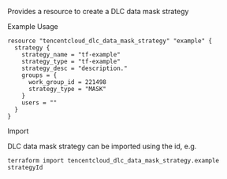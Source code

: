 Provides a resource to create a DLC data mask strategy

Example Usage

```hcl
resource "tencentcloud_dlc_data_mask_strategy" "example" {
  strategy {
    strategy_name = "tf-example"
    strategy_type = "tf-example"
    strategy_desc = "description."
    groups = {
      work_group_id = 221498
      strategy_type = "MASK"
    }
    users = ""
  }
}
```

Import

DLC data mask strategy can be imported using the id, e.g.

```
terraform import tencentcloud_dlc_data_mask_strategy.example strategyId
```
